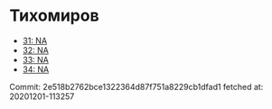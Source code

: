 # Тихомиров
- [31: NA](31.md)
- [32: NA](32.md)
- [33: NA](33.md)
- [34: NA](34.md)

Commit: 2e518b2762bce1322364d87f751a8229cb1dfad1
 fetched at: 20201201-113257
